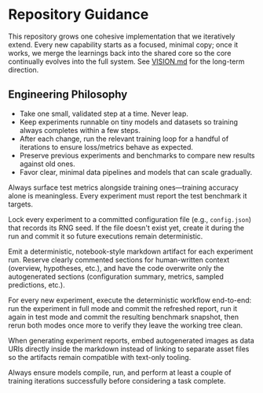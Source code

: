 # Repository Guidance

This repository grows one cohesive implementation that we iteratively extend. Every new capability starts as a focused, minimal copy; once it works, we merge the learnings back into the shared core so the core continually evolves into the full system. See [VISION.md](VISION.md) for the long-term direction.

## Engineering Philosophy
- Take one small, validated step at a time. Never leap.
- Keep experiments runnable on tiny models and datasets so training always completes within a few steps.
- After each change, run the relevant training loop for a handful of iterations to ensure loss/metrics behave as expected.
- Preserve previous experiments and benchmarks to compare new results against old ones.
- Favor clear, minimal data pipelines and models that can scale gradually.

Always surface test metrics alongside training ones—training accuracy alone is meaningless. Every experiment must report the test benchmark it targets.

Lock every experiment to a committed configuration file (e.g., `config.json`) that records its RNG seed. If the file doesn't exist yet, create it during the run and commit it so future executions remain deterministic.

Emit a deterministic, notebook-style markdown artifact for each experiment run. Reserve clearly commented sections for human-written context (overview, hypotheses, etc.), and have the code overwrite only the autogenerated sections (configuration summary, metrics, sampled predictions, etc.).

For every new experiment, execute the deterministic workflow end-to-end: run the experiment in full mode and commit the refreshed report, run it again in test mode and commit the resulting benchmark snapshot, then rerun both modes once more to verify they leave the working tree clean.

When generating experiment reports, embed autogenerated images as data URIs directly inside the markdown instead of linking to separate asset files so the artifacts remain compatible with text-only tooling.

Always ensure models compile, run, and perform at least a couple of training iterations successfully before considering a task complete.
